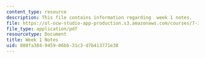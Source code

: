 ```yaml
---
content_type: resource
description: This file contains information regarding  week 1 notes.
file: https://ol-ocw-studio-app-production.s3.amazonaws.com/courses/7-342-how-to-build-an-animal-cell-fate-and-identity-in-development-and-disease-fall-2017/808fa384945906bb31c3d7b413771e38_MIT7_342F17_Week_1_notes.pdf
file_type: application/pdf
resourcetype: Document
title: Week 1 Notes
uid: 808fa384-9459-06bb-31c3-d7b413771e38
---
```

